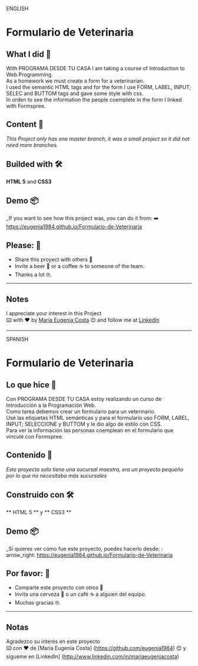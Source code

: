 ENGLISH

# Formulario de Veterinaria
## What I did 🚀

With PROGRAMA DESDE TU CASA I am taking a course of Introduction to Web Programming. <br/>
As a homework we must create a form  for a veterinarian. <br/>
I used the semantic HTML tags and for the form I use FORM, LABEL, INPUT; SELEC and BUTTOM tags and gave some style with css.<br/>
In orden to see the information the people coemplete in the form I linked with Formspree.

## Content 🚀
_This Project only has one master branch, it was a small project so it did not need more branches._

## Builded with 🛠️
**HTML 5** and  **CSS3** 

## Demo 📦
_If you want to see how this project was, you can do it from:
:arrow_right: https://eugenia1984.github.io/Formulario-de-Veterinaria
 
## Please: 🎁

* Share this proyect with others 📢
* Invite a beer 🍺 or a coffee ☕  to someone of the team. 
* Thanks a lot 🤓.

---
## Notes
I appreciate your interest in this Project <br/>
⌨️ with ❤️ by [María Eugenia Costa](https://github.com/eugenia1984) 😊 and follow me at [LinkedIn]( http://www.linkedin.com/in/maríaeugeniacosta) 

---

SPANISH
# Formulario de Veterinaria
## Lo que hice 🚀

Con PROGRAMA DESDE TU CASA estoy realizando un curso de Introducción a la Programación Web. <br/>
Como tarea debemos crear un formulario para un veterinario. <br/>
Usé las etiquetas HTML semánticas y para el formulario uso FORM, LABEL, INPUT; SELECCIONE y BUTTOM y le dio algo de estilo con CSS. <br/>
Para ver la información las personas coemplean en el formulario que vinculé con Formspree.

## Contenido 🚀
_Este proyecto solo tiene una sucursal maestra, era un proyecto pequeño por lo que no necesitaba más sucursales_

## Construido con 🛠️
** HTML 5 ** y ** CSS3 **

## Demo 📦
_Si quieres ver cómo fue este proyecto, puedes hacerlo desde:
: arrow_right: https://eugenia1984.github.io/Formulario-de-Veterinaria
 
## Por favor: 🎁

* Comparte este proyecto con otros 📢
* Invita una cerveza 🍺 o un café ☕ a alguien del equipo.
* Muchas gracias 🤓.

---
## Notas
Agradezco su interés en este proyecto <br/>
⌨️ con ❤️ de [María Eugenia Costa] (https://github.com/eugenia1984) 😊 y sígueme en [LinkedIn] (http://www.linkedin.com/in/maríaeugeniacosta)
